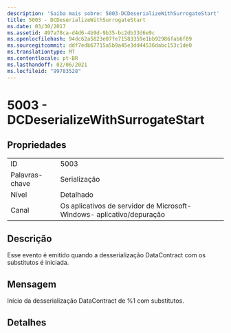 ```yaml
---
description: 'Saiba mais sobre: 5003-DCDeserializeWithSurrogateStart'
title: 5003 - DCDeserializeWithSurrogateStart
ms.date: 03/30/2017
ms.assetid: 497a78ca-d4d6-4b9d-9b35-bc2db33d6e9c
ms.openlocfilehash: 94dc62a5823e07fe71583359e1bb92986fab6f89
ms.sourcegitcommit: ddf7edb67715a5b9a45e3dd44536dabc153c1de0
ms.translationtype: MT
ms.contentlocale: pt-BR
ms.lasthandoff: 02/06/2021
ms.locfileid: "99783528"
---
```

# <a name="5003---dcdeserializewithsurrogatestart"></a>5003 - DCDeserializeWithSurrogateStart

## <a name="properties"></a>Propriedades  
  
|||  
|-|-|  
|ID|5003|  
|Palavras-chave|Serialização|  
|Nível|Detalhado|  
|Canal|Os aplicativos de servidor de Microsoft-Windows- aplicativo/depuração|  
  
## <a name="description"></a>Descrição  

 Esse evento é emitido quando a desserialização DataContract com os substitutos é iniciada.  
  
## <a name="message"></a>Mensagem  

 Início da desserialização DataContract de %1 com substitutos.  
  
## <a name="details"></a>Detalhes
